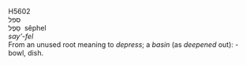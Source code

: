 <body>
  <p>H5602<br>  ספל  <br> סֵפֶל  ‎  sêphel  <br><i>say‘-fel </i><br>From an unused root meaning to <i>depress</i>; a <i>basin</i> (as <i>deepened</i> out): - bowl, dish.<br></p>
 </body>